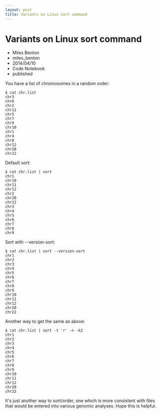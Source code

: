 ```yaml
---
layout: post
title: Variants on Linux sort command
---
```


# Variants on Linux sort command
- Miles Benton
- miles_benton
- 2014/04/10
- Code Notebook
- published

You have a list of chromosomes in a random order:
```
$ cat chr.list
chr3
chr6
chr2
chr11
chr5
chr7
chr9
chr10
chr1
chr4
chr8
chr12
chr20
chr22
```

Default sort:
```
$ cat chr.list | sort
chr1
chr10
chr11
chr12
chr2
chr20
chr22
chr3
chr4
chr5
chr6
chr7
chr8
chr9
```

Sort with --version-sort:
```
$ cat chr.list | sort --version-sort
chr1
chr2
chr3
chr4
chr5
chr6
chr7
chr8
chr9
chr10
chr11
chr12
chr20
chr22
```

Another way to get the same as above:
```
$ cat chr.list | sort -t 'r' -n -k2
chr1
chr2
chr3
chr4
chr5
chr6
chr7
chr8
chr9
chr10
chr11
chr12
chr20
chr22
```

It's just another way to sort/order, one which is more consistent with
files that would be entered into various genomic analyses.  Hope this
is helpful.
